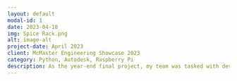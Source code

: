 ```yaml
---
layout: default
modal-id: 1
date: 2023-04-18
img: Spice Rack.png
alt: image-alt
project-date: April 2023
client: McMaster Engineering Showcase 2023 
category: Python, Autodesk, Raspberry Pi
description: As the year-end final project, my team was tasked with designing a solution to improve the daily lives of visually impaired clients. We wanted to design a device that would simplify their process of identifying spices while cooking, so we created the “Auditory Spice Rack”, a spice shelf that delivers an audio cue of the name of the spice container that is taken out. Our final design was a prototype consisting of one shelf space, a mini-speaker, and a Raspberry Pi to determine the specific spice being taken.
---
```

